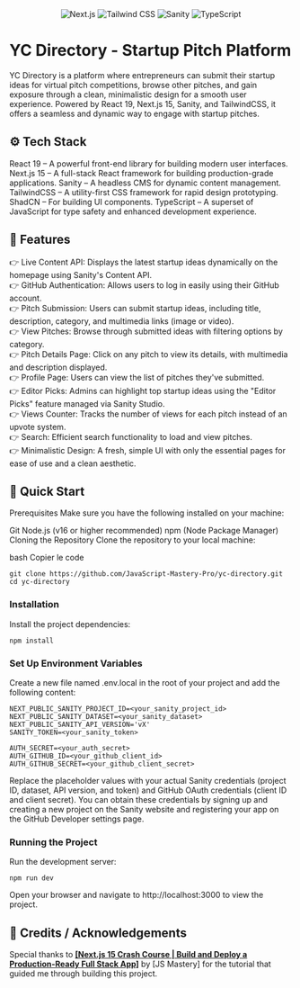 
<div align="center">
  <a href="https://nextjs.org" target="_blank" style="text-decoration:none;">
    <img alt="Next.js" src="https://img.shields.io/badge/Next.js-black?logo=next.js&logoColor=white&style=for-the-badge" />
  </a>
  <a href="https://tailwindcss.com" target="_blank" style="text-decoration:none;">
    <img alt="Tailwind CSS" src="https://img.shields.io/badge/Tailwind%20CSS-38B2AC?logo=tailwindcss&logoColor=white&style=for-the-badge" />
  </a>
  <a href="https://sanity.io" target="_blank" style="text-decoration:none;">
    <img alt="Sanity" src="https://img.shields.io/badge/Sanity-FF4747?logo=sanity&logoColor=white&style=for-the-badge" />
  </a>
  <a href="https://typescriptlang.org" target="_blank" style="text-decoration:none;">
    <img alt="TypeScript" src="https://img.shields.io/badge/TypeScript-3178C6?logo=typescript&logoColor=white&style=for-the-badge" />
  </a>
</div>

# YC Directory - Startup Pitch Platform

YC Directory is a platform where entrepreneurs can submit their startup ideas for virtual pitch competitions, browse other pitches, and gain exposure through a clean, minimalistic design for a smooth user experience. Powered by React 19, Next.js 15, Sanity, and TailwindCSS, it offers a seamless and dynamic way to engage with startup pitches.

## ⚙️ Tech Stack

React 19 – A powerful front-end library for building modern user interfaces.
Next.js 15 – A full-stack React framework for building production-grade applications.
Sanity – A headless CMS for dynamic content management.
TailwindCSS – A utility-first CSS framework for rapid design prototyping.
ShadCN – For building UI components.
TypeScript – A superset of JavaScript for type safety and enhanced development experience.

## 🔋 Features
👉 Live Content API: Displays the latest startup ideas dynamically on the homepage using Sanity's Content API.  
👉 GitHub Authentication: Allows users to log in easily using their GitHub account.  
👉 Pitch Submission: Users can submit startup ideas, including title, description, category, and multimedia links (image or video).  
👉 View Pitches: Browse through submitted ideas with filtering options by category.  
👉 Pitch Details Page: Click on any pitch to view its details, with multimedia and description displayed.  
👉 Profile Page: Users can view the list of pitches they've submitted.  
👉 Editor Picks: Admins can highlight top startup ideas using the "Editor Picks" feature managed via Sanity Studio.  
👉 Views Counter: Tracks the number of views for each pitch instead of an upvote system.  
👉 Search: Efficient search functionality to load and view pitches.  
👉 Minimalistic Design: A fresh, simple UI with only the essential pages for ease of use and a clean aesthetic.  

## 🤸 Quick Start

Prerequisites
Make sure you have the following installed on your machine:

Git
Node.js (v16 or higher recommended)
npm (Node Package Manager)
Cloning the Repository
Clone the repository to your local machine:

bash
Copier le code
```
git clone https://github.com/JavaScript-Mastery-Pro/yc-directory.git
cd yc-directory
```
### Installation
Install the project dependencies:
```
npm install
```
### Set Up Environment Variables
Create a new file named .env.local in the root of your project and add the following content:


```
NEXT_PUBLIC_SANITY_PROJECT_ID=<your_sanity_project_id>
NEXT_PUBLIC_SANITY_DATASET=<your_sanity_dataset>
NEXT_PUBLIC_SANITY_API_VERSION='vX'
SANITY_TOKEN=<your_sanity_token>

AUTH_SECRET=<your_auth_secret>
AUTH_GITHUB_ID=<your_github_client_id>
AUTH_GITHUB_SECRET=<your_github_client_secret>
```
Replace the placeholder values with your actual Sanity credentials (project ID, dataset, API version, and token) and GitHub OAuth credentials (client ID and client secret). You can obtain these credentials by signing up and creating a new project on the Sanity website and registering your app on the GitHub Developer settings page.

### Running the Project
Run the development server:

```
npm run dev
``` 
Open your browser and navigate to http://localhost:3000 to view the project.

## 🎥 Credits / Acknowledgements



Special thanks to [**[Next.js 15 Crash Course | Build and Deploy a Production-Ready Full Stack App]**](https://www.youtube.com/watch?v=Zq5fmkH0T78&t=15344s) by [JS Mastery] for the tutorial that guided me through building this project.

